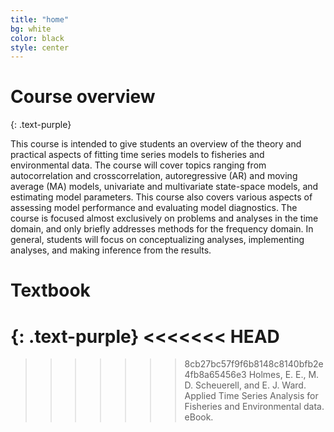 ```yaml
---
title: "home"
bg: white
color: black
style: center
---
```


<!-- <span class="fa-stack subtlecircle" style="font-size:100px; background:rgba(255,166,0,0.1)">
  <i class="fa fa-circle fa-stack-2x text-white"></i>
  <i class="fa fa-bicycle fa-stack-1x text-orange"></i>
</span> -->

# Course overview
{: .text-purple}

This course is intended to give students an overview of the theory and practical aspects of fitting time series models to fisheries and environmental data. The course will cover topics ranging from autocorrelation and crosscorrelation, autoregressive (AR) and moving average (MA) models, univariate and multivariate state-space models, and estimating model parameters. This course also covers various aspects of assessing model performance and evaluating model diagnostics. The course is focused almost exclusively on problems and analyses in the time domain, and only briefly addresses methods for the frequency domain. In general, students will focus on conceptualizing analyses, implementing analyses, and making inference from the results.

# Textbook
{: .text-purple}
<<<<<<< HEAD
=======

>>>>>>> 8cb27bc57f9f6b8148c8140bfb2e4fb8a65456e3
Holmes, E. E., M. D. Scheuerell, and E. J. Ward. Applied Time Series Analysis for Fisheries and Environmental data. eBook.


